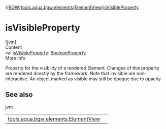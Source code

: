 //[BGW](../../../index.md)/[tools.aqua.bgw.elements](../index.md)/[ElementView](index.md)/[isVisibleProperty](is-visible-property.md)



# isVisibleProperty  
[jvm]  
Content  
val [isVisibleProperty](is-visible-property.md): [BooleanProperty](../../tools.aqua.bgw.observable/-boolean-property/index.md)  
More info  


Property for the visibility of a rendered Element. Changes of this property are rendered directly by the framework. Note that invisible are non-interactive. An object marked as visible may still be opaque due to opacity



## See also  
  
jvm  
  
| | |
|---|---|
| <a name="tools.aqua.bgw.elements/ElementView/isVisibleProperty/#/PointingToDeclaration/"></a>[tools.aqua.bgw.elements.ElementView](opacity-property.md)| <a name="tools.aqua.bgw.elements/ElementView/isVisibleProperty/#/PointingToDeclaration/"></a>|
  
  



